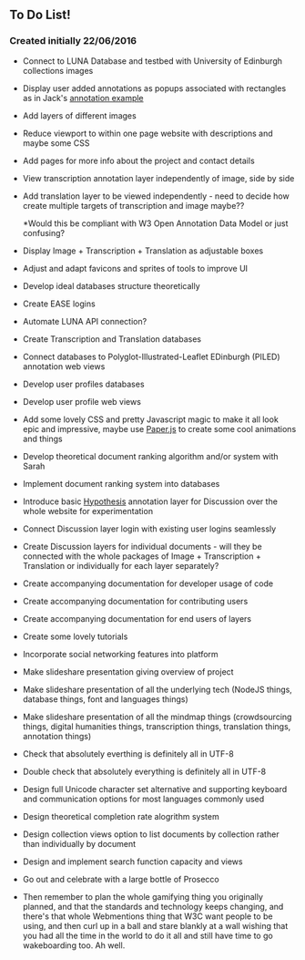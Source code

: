 ## To Do List!

### Created initially 22/06/2016

* Connect to LUNA Database and testbed with University of Edinburgh collections images

* Display user added annotations as popups associated with rectangles as in Jack's [annotation example](http://bl.ocks.org/mejackreed/2724146adfe91233c74120b9056fba06)

* Add layers of different images

* Reduce viewport to within one page website with descriptions and maybe some CSS

* Add pages for more info about the project and contact details

* View transcription annotation layer independently of image, side by side

* Add translation layer to be viewed independently - need to decide how create multiple targets of transcription and image maybe??

	*Would this be compliant with W3 Open Annotation Data Model or just confusing?

* Display Image + Transcription + Translation as adjustable boxes

* Adjust and adapt favicons and sprites of tools to improve UI

* Develop ideal databases structure theoretically

* Create EASE logins 

* Automate LUNA API connection?

* Create Transcription and Translation databases

* Connect databases to Polyglot-Illustrated-Leaflet EDinburgh (PILED) annotation web views

* Develop user profiles databases

* Develop user profile web views

* Add some lovely CSS and pretty Javascript magic to make it all look epic and impressive, maybe use [Paper.js](http://paperjs.org) to create some cool animations and things

* Develop theoretical document ranking algorithm and/or system with Sarah

* Implement document ranking system into databases

* Introduce basic [Hypothesis](https://github.com/hypothesis) annotation layer for Discussion over the whole website for experimentation

* Connect Discussion layer login with existing user logins seamlessly 

* Create Discussion layers for individual documents - will they be connected with the whole packages of Image + Transcription + Translation or individually for each layer separately?

* Create accompanying documentation for developer usage of code

* Create accompanying documentation for contributing users

* Create accompanying documentation for end users of layers

* Create some lovely tutorials

* Incorporate social networking features into platform

* Make slideshare presentation giving overview of project

* Make slideshare presentation of all the underlying tech (NodeJS things, database things, font and languages things)

* Make slideshare presentation of all the mindmap things (crowdsourcing things, digital humanities things, transcription things, translation things, annotation things)

* Check that absolutely everthing is definitely all in UTF-8
* Double check that absolutely everything is definitely all in UTF-8

* Design full Unicode character set alternative and supporting keyboard and communication options for most languages commonly used

* Design theoretical completion rate alogrithm system

* Design collection views option to list documents by collection rather than individually by document

* Design and implement search function capacity and views








* Go out and celebrate with a large bottle of Prosecco 

* Then remember to plan the whole gamifying thing you originally planned, and that the standards and technology keeps changing, and there's that whole Webmentions thing that W3C want people to be using, and then curl up in a ball and stare blankly at a wall wishing that you had all the time in the world to do it all and still have time to go wakeboarding too. Ah well.



